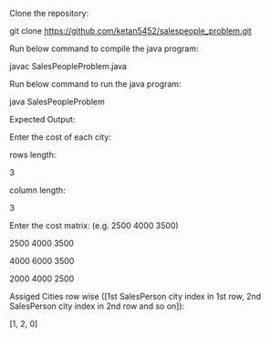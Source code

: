 Clone the repository:

git clone https://github.com/ketan5452/salespeople_problem.git

Run below command to compile the java program:

javac SalesPeopleProblem.java

Run below command to run the java program:

java SalesPeopleProblem

Expected Output:

Enter the cost of each city:

rows length:

3

column length:

3

Enter the cost matrix: (e.g. 2500 4000 3500)

2500 4000 3500

4000 6000 3500

2000 4000 2500

Assiged Cities row wise ([1st SalesPerson city index in 1st row, 2nd SalesPerson city index in 2nd row and so on]):

[1, 2, 0]
